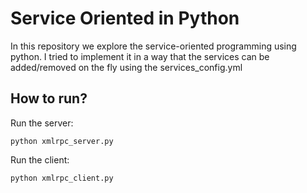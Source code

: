 # Service Oriented in Python
In this repository we explore the service-oriented programming using python. I tried to
implement it in a way that the services can be added/removed on the fly using the services_config.yml

## How to run?
Run the server:
```
python xmlrpc_server.py
```

Run the client:
```
python xmlrpc_client.py
```